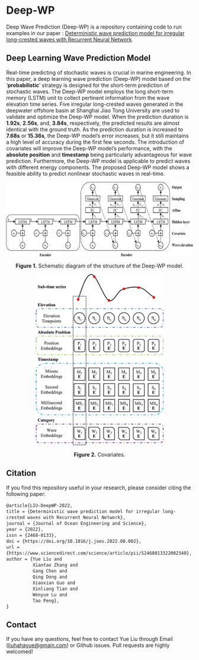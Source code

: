 # Deep-WP
Deep Wave Prediction (Deep-WP) is a repository containing code to run examples in our paper : 
[Deterministic wave prediction model for irregular long-crested waves with Recurrent Neural Network](https://www.sciencedirect.com/science/article/pii/S2468013322002340).

## Deep Learning Wave Prediction Model
Real-time predicting of stochastic waves is crucial in marine engineering. In this paper, a deep learning wave prediction (Deep-WP) model based on the ‘**probabilistic**’ strategy is designed for the short-term prediction of stochastic waves. The Deep-WP model employs the long short-term memory (LSTM) unit to collect pertinent information from the wave elevation time series. Five irregular long-crested waves generated in the deepwater offshore basin at Shanghai Jiao Tong University are used to validate and optimize the Deep-WP model. When the prediction duration is **1.92s**, **2.56s**, and, **3.84s**, respectively, the predicted results are almost identical with the ground truth. As the prediction duration is increased to **7.68s** or **15.36s**, the Deep-WP model’s error increases, but it still maintains a high level of accuracy during the first few seconds. The introduction of covariates will improve the Deep-WP model’s performance, with the **absolute position** and **timestamp** being particularly advantageous for wave prediction. Furthermore, the Deep-WP model is applicable to predict waves with different energy components. The proposed Deep-WP model shows a feasible ability to predict nonlinear stochastic waves in real-time. 

<p align="center">
<img src=".\img\DeepWP_structure.jpg" height = "200" alt="" align=center />
<br><br>
<b>Figure 1.</b> Schematic diagram of the structure of the Deep-WP model.
</p>

<p align="center">
<img src=".\img\covariates.jpg" height = "460" alt="" align=center />
<br><br>
<b>Figure 2.</b> Covariates.
</p>

## <span id="citelink">Citation</span> 
If you find this repository useful in your research, please consider citing the following paper:

```
@article{LIU-DeepWP-2022,
title = {Deterministic wave prediction model for irregular long-crested waves with Recurrent Neural Network},
journal = {Journal of Ocean Engineering and Science},
year = {2022},
issn = {2468-0133},
doi = {https://doi.org/10.1016/j.joes.2022.08.002},
url = {https://www.sciencedirect.com/science/article/pii/S2468013322002340},
author = {Yue Liu and 
          Xiantao Zhang and 
          Gang Chen and 
          Qing Dong and 
          Xiaoxian Guo and 
          Xinliang Tian and 
          Wenyue Lu and 
          Tao Peng},
}
```

## Contact
If you have any questions, feel free to contact Yue Liu through Email (liuhahayue@gmain.com) or Github issues. Pull requests are highly welcomed!
